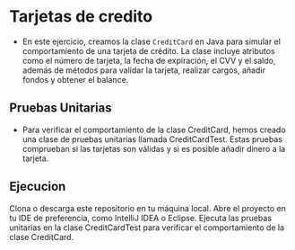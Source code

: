 # Tarjetas de credito

- En este ejercicio, creamos la clase `CreditCard` en Java para simular el comportamiento de una tarjeta de crédito. La clase incluye atributos como el número de tarjeta, la fecha de expiración, el CVV y el saldo, además de métodos para validar la tarjeta, realizar cargos, añadir fondos y obtener el balance.


## Pruebas Unitarias

- Para verificar el comportamiento de la clase CreditCard, hemos creado una clase de pruebas unitarias llamada CreditCardTest. Estas pruebas comprueban si las tarjetas son válidas y si es posible añadir dinero a la tarjeta.


## Ejecucion

Clona o descarga este repositorio en tu máquina local.
Abre el proyecto en tu IDE de preferencia, como IntelliJ IDEA o Eclipse.
Ejecuta las pruebas unitarias en la clase CreditCardTest para verificar el comportamiento de la clase CreditCard.
